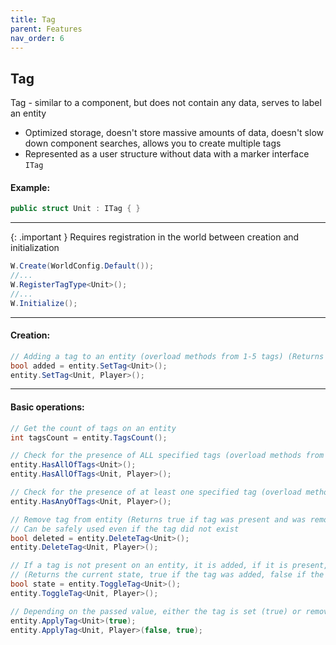 ```yaml
---
title: Tag
parent: Features
nav_order: 6
---
```


## Tag
Tag - similar to a component, but does not contain any data, serves to label an entity
- Optimized storage, doesn't store massive amounts of data, doesn't slow down component searches, allows you to create multiple tags
- Represented as a user structure without data with a marker interface `ITag`

#### Example:
```c#
public struct Unit : ITag { }
```

___

{: .important }
Requires registration in the world between creation and initialization

```c#
W.Create(WorldConfig.Default());
//...
W.RegisterTagType<Unit>();
//...
W.Initialize();
```

___

#### Creation:
```c#
// Adding a tag to an entity (overload methods from 1-5 tags) (Returns true if a tag was missing and was added)
bool added = entity.SetTag<Unit>();
entity.SetTag<Unit, Player>();
```

___

#### Basic operations:
```c#
// Get the count of tags on an entity
int tagsCount = entity.TagsCount();

// Check for the presence of ALL specified tags (overload methods from 1-3 tags)
entity.HasAllOfTags<Unit>();
entity.HasAllOfTags<Unit, Player>();

// Check for the presence of at least one specified tag (overload methods from 2-3 tags)
entity.HasAnyOfTags<Unit, Player>();

// Remove tag from entity (Returns true if tag was present and was removed)
// Can be safely used even if the tag did not exist
bool deleted = entity.DeleteTag<Unit>();
entity.DeleteTag<Unit, Player>();

// If a tag is not present on an entity, it is added, if it is present, it is removed (overload methods from 1-3 tags)
// (Returns the current state, true if the tag was added, false if the tag was removed)
bool state = entity.ToggleTag<Unit>();
entity.ToggleTag<Unit, Player>();

// Depending on the passed value, either the tag is set (true) or removed (false) (overload methods from 1-3 tags)
entity.ApplyTag<Unit>(true);
entity.ApplyTag<Unit, Player>(false, true);
```